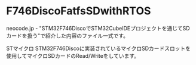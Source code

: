 # F746DiscoFatfsSDwithRTOS

neocode.jp - "STM32F746DiscoでSTM32CubeIDEプロジェクトを通じてSDカードを扱う"で紹介した内容のファイル一式です。

STマイクロ STM32F746Discoに実装されているマイクロSDカードスロットを使用してマイクロSDカードのRead/Writeをしています。

